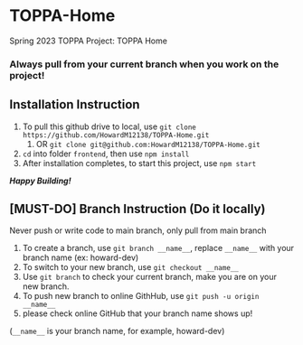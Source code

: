 # TOPPA-Home
Spring 2023 TOPPA Project: TOPPA Home

### Always pull from your current branch when you work on the project!

## Installation Instruction
1. To pull this github drive to local, use `git clone https://github.com/HowardM12138/TOPPA-Home.git` 
    1. OR `git clone git@github.com:HowardM12138/TOPPA-Home.git`
2. `cd` into folder `frontend`, then use `npm install`
3. After installation completes, to start this project, use `npm start`

***Happy Building!***

## [MUST-DO] Branch Instruction (Do it locally)
Never push or write code to main branch, only pull from main branch
1. To create a branch, use `git branch __name__`, replace `__name__` with your branch name (ex: howard-dev)
2. To switch to your new branch, use `git checkout __name__`
3. Use `git branch` to check your current branch, make you are on your new branch.
4. To push new branch to online GithHub, use `git push -u origin __name__`
5. please check online GitHub that your branch name shows up!

(`__name__` is your branch name, for example, howard-dev)
